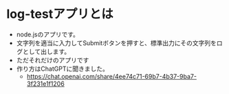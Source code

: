 # log-testアプリとは
- node.jsのアプリです。
- 文字列を適当に入力してSubmitボタンを押すと、標準出力にその文字列をログとして出します。
- ただそれだけのアプリです
- 作り方はChatGPTに聞きました。
    - https://chat.openai.com/share/4ee74c71-69b7-4b37-9ba7-3f231e1f1206
